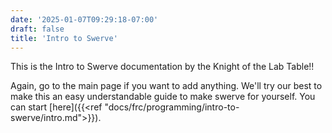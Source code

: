 ```yaml
---
date: '2025-01-07T09:29:18-07:00'
draft: false
title: 'Intro to Swerve'
---
```



This is the Intro to Swerve documentation by the Knight of the Lab Table!!

Again, go to the main page if you want to add anything. We'll try our best to make this an easy understandable guide to make swerve for yourself.
You can start [here]({{<ref "docs/frc/programming/intro-to-swerve/intro.md">}}).